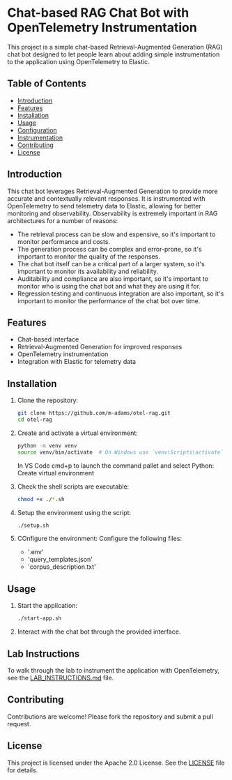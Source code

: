 # Chat-based RAG Chat Bot with OpenTelemetry Instrumentation

This project is a simple chat-based Retrieval-Augmented Generation (RAG) chat bot designed to let people learn about adding simple instrumentation to the application using OpenTelemetry to Elastic.

## Table of Contents

- [Introduction](#introduction)
- [Features](#features)
- [Installation](#installation)
- [Usage](#usage)
- [Configuration](#configuration)
- [Instrumentation](#instrumentation)
- [Contributing](#contributing)
- [License](#license)

## Introduction

This chat bot leverages Retrieval-Augmented Generation to provide more accurate and contextually relevant responses. It is instrumented with OpenTelemetry to send telemetry data to Elastic, allowing for better monitoring and observability.
Observability is extremely important in RAG architectures for a number of reasons:
- The retrieval process can be slow and expensive, so it's important to monitor performance and costs.
- The generation process can be complex and error-prone, so it's important to monitor the quality of the responses.
- The chat bot itself can be a critical part of a larger system, so it's important to monitor its availability and reliability.
- Auditability and compliance are also important, so it's important to monitor who is using the chat bot and what they are using it for.
- Regression testing and continuous integration are also important, so it's important to monitor the performance of the chat bot over time.

## Features

- Chat-based interface
- Retrieval-Augmented Generation for improved responses
- OpenTelemetry instrumentation
- Integration with Elastic for telemetry data

## Installation

1. Clone the repository:
    ```sh
    git clone https://github.com/m-adams/otel-rag.git
    cd otel-rag
    ```

2. Create and activate a virtual environment:
    ```sh
    python -m venv venv
    source venv/bin/activate  # On Windows use `venv\Scripts\activate`
    ```
    In VS Code cmd+p to launch the command pallet and select Python: Create virtual environment

3. Check the shell scripts are executable:
    ```sh
    chmod +x ./*.sh
    ```

4. Setup the environment using the script:
    ```sh
    ./setup.sh
    ```
    
5. COnfigure the environment:
    Configure the following files:
    - '.env' 
    - 'query_templates.json'
    - 'corpus_description.txt'
    


## Usage

1. Start the application:
    ```sh
    ./start-app.sh
    ```

2. Interact with the chat bot through the provided interface.

## Lab Instructions
To walk through the lab to instrument the application with OpenTelemetry, see the [LAB_INSTRUCTIONS.md](LAB_INSTRUCTIONS.md) file.

## Contributing

Contributions are welcome! Please fork the repository and submit a pull request.


## License

This project is licensed under the Apache 2.0 License. See the [LICENSE](LICENSE) file for details.